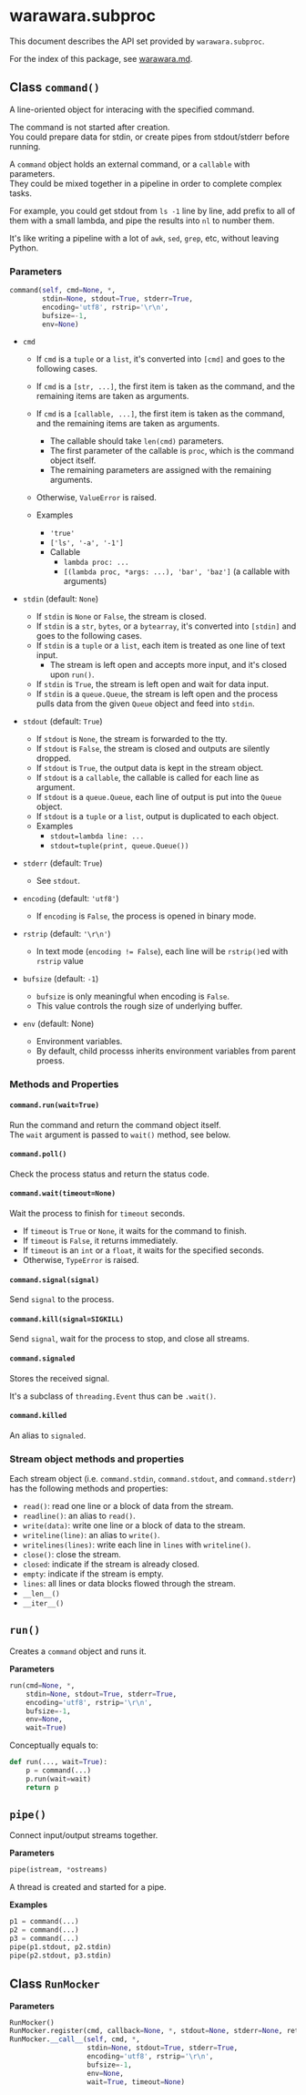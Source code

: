# warawara.subproc

This document describes the API set provided by `warawara.subproc`.

For the index of this package, see [warawara.md](warawara.md).

## Class `command()`

A line-oriented object for interacing with the specified command.

The command is not started after creation.  
You could prepare data for stdin, or create pipes from stdout/stderr before running.

A `command` object holds an external command, or a `callable` with parameters.  
They could be mixed together in a pipeline in order to complete complex tasks.

For example, you could get stdout from `ls -1` line by line,
add prefix to all of them with a small lambda,
and pipe the results into `nl` to number them.

It's like writing a pipeline with a lot of `awk`, `sed`, `grep`, etc, without leaving Python.

### Parameters

```python
command(self, cmd=None, *,
        stdin=None, stdout=True, stderr=True,
        encoding='utf8', rstrip='\r\n',
        bufsize=-1,
        env=None)
```

*   `cmd`
    -   If `cmd` is a `tuple` or a `list`, it's converted into `[cmd]` and goes to the following cases.
    -   If `cmd` is a `[str, ...]`, the first item is taken as the command,
        and the remaining items are taken as arguments.
    -   If `cmd` is a `[callable, ...]`, the first item is taken as the command,
        and the remaining items are taken as arguments.
        +   The callable should take `len(cmd)` parameters.
        +   The first parameter of the callable is `proc`, which is the command object itself.
        +   The remaining parameters are assigned with the remaining arguments.
    -   Otherwise, `ValueError` is raised.

    -   Examples
        +   `'true'`
        +   `['ls', '-a', '-1']`
        +   Callable
            *   `lambda proc: ...`
            *   `[(lambda proc, *args: ...), 'bar', 'baz']` (a callable with arguments)

*   `stdin` (default: `None`)
    -   If `stdin` is `None` or `False`, the stream is closed.
    -   If `stdin` is a `str`, `bytes`, or a `bytearray`, it's converted into `[stdin]` and goes to the following cases.
    -   If `stdin` is a `tuple` or a `list`, each item is treated as one line of text input.
        +   The stream is left open and accepts more input, and it's closed upon `run()`.
    -   If `stdin` is `True`, the stream is left open and wait for data input.
    -   If `stdin` is a `queue.Queue`, the stream is left open
        and the process pulls data from the given `Queue` object and feed into `stdin`.

*   `stdout` (default: `True`)
    -   If `stdout` is `None`, the stream is forwarded to the tty.
    -   If `stdout` is `False`, the stream is closed and outputs are silently dropped.
    -   If `stdout` is `True`, the output data is kept in the stream object.
    -   If `stdout` is a `callable`, the callable is called for each line as argument.
    -   If `stdout` is a `queue.Queue`, each line of output is put into the `Queue` object.
    -   If `stdout` is a `tuple` or a `list`, output is duplicated to each object.
    -   Examples
        +   `stdout=lambda line: ...`
        +   `stdout=tuple(print, queue.Queue())`

*   `stderr` (default: `True`)
    -   See `stdout`.

*   `encoding` (default: `'utf8'`)
    -   If `encoding` is `False`, the process is opened in binary mode.

*   `rstrip` (default: `'\r\n'`)
    -   In text mode (`encoding != False`), each line will be `rstrip()`ed with `rstrip` value

*   `bufsize` (default: `-1`)
    -   `bufsize` is only meaningful when encoding is `False`.
    -   This value controls the rough size of underlying buffer.

*   `env` (default: None)
    -   Environment variables.
    -   By default, child processs inherits environment variables from parent proess.


### Methods and Properties

#### `command.run(wait=True)`

Run the command and return the command object itself.  
The `wait` argument is passed to `wait()` method, see below.

#### `command.poll()`

Check the process status and return the status code.

#### `command.wait(timeout=None)`

Wait the process to finish for `timeout` seconds.

*   If `timeout` is `True` or `None`, it waits for the command to finish.
*   If `timeout` is `False`, it returns immediately.
*   If `timeout` is an `int` or a `float`, it waits for the specified seconds.
*   Otherwise, `TypeError` is raised.

#### `command.signal(signal)`

Send `signal` to the process.

#### `command.kill(signal=SIGKILL)`

Send `signal`, wait for the process to stop, and close all streams.

#### `command.signaled`

Stores the received signal.

It's a subclass of `threading.Event` thus can be `.wait()`.

#### `command.killed`

An alias to `signaled`.

### Stream object methods and properties

Each stream object (i.e. `command.stdin`, `command.stdout`, and `command.stderr`)
has the following methods and properties:

*   `read()`: read one line or a block of data from the stream.
*   `readline()`: an alias to `read()`.
*   `write(data)`: write one line or a block of data to the stream.
*   `writeline(line)`: an alias to `write()`.
*   `writelines(lines)`: write each line in `lines` with `writeline()`.
*   `close()`: close the stream.
*   `closed`: indicate if the stream is already closed.
*   `empty`: indicate if the stream is empty.
*   `lines`: all lines or data blocks flowed through the stream.
*   `__len__()`
*   `__iter__()`


## `run()`

Creates a `command` object and runs it.

__Parameters__
```python
run(cmd=None, *,
    stdin=None, stdout=True, stderr=True,
    encoding='utf8', rstrip='\r\n',
    bufsize=-1,
    env=None,
    wait=True)
```

Conceptually equals to:
```python
def run(..., wait=True):
    p = command(...)
    p.run(wait=wait)
    return p
```


## `pipe()`

Connect input/output streams together.

__Parameters__
```python
pipe(istream, *ostreams)
```

A thread is created and started for a pipe.

__Examples__
```python
p1 = command(...)
p2 = command(...)
p3 = command(...)
pipe(p1.stdout, p2.stdin)
pipe(p2.stdout, p3.stdin)
```

## Class `RunMocker`

__Parameters__
```python
RunMocker()
RunMocker.register(cmd, callback=None, *, stdout=None, stderr=None, returncode=None)
RunMocker.__call__(self, cmd, *,
                   stdin=None, stdout=True, stderr=True,
                   encoding='utf8', rstrip='\r\n',
                   bufsize=-1,
                   env=None,
                   wait=True, timeout=None)
```
